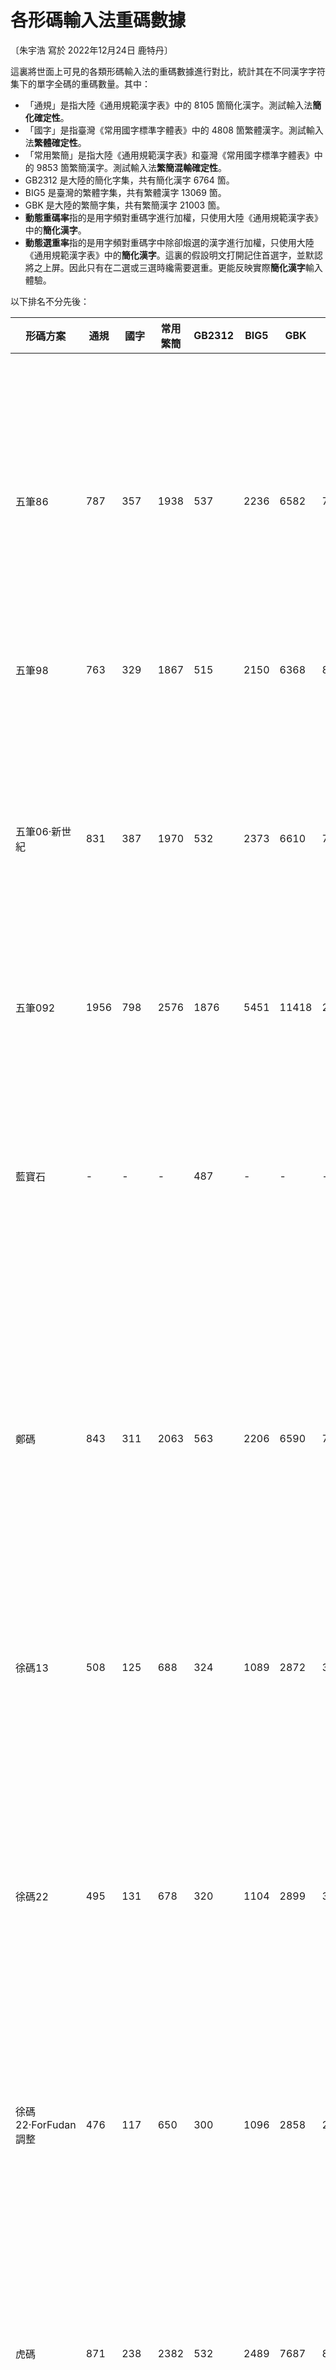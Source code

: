 # 各形碼輸入法重碼數據

〔朱宇浩 寫於 2022年12月24日 鹿特丹〕

這裏將世面上可見的各類形碼輸入法的重碼數據進行對比，統計其在不同漢字字符集下的單字全碼的重碼數量。其中：

- 「通規」是指大陸《通用規範漢字表》中的 8105 箇簡化漢字。測試輸入法**簡化確定性**。
- 「國字」是指臺灣《常用國字標準字體表》中的 4808 箇繁體漢字。測試輸入法**繁體確定性**。
- 「常用繁簡」是指大陸《通用規範漢字表》和臺灣《常用國字標準字體表》中的 9853 箇繁簡漢字。測試輸入法**繁簡混輸確定性**。
- GB2312 是大陸的簡化字集，共有簡化漢字 6764 箇。
- BIG5 是臺灣的繁體字集，共有繁體漢字 13069 箇。
- GBK 是大陸的繁簡字集，共有繁簡漢字 21003 箇。
- **動態重碼率**指的是用字頻對重碼字進行加權，只使用大陸《通用規範漢字表》中的**簡化漢字**。
- **動態選重率**指的是用字頻對重碼字中除卻煅選的漢字進行加權，只使用大陸《通用規範漢字表》中的**簡化漢字**。這裏的假設明文打開記住首選字，並默認將之上屏。因此只有在二選或三選時纔需要選重。更能反映實際**簡化漢字**輸入體驗。

以下排名不分先後：

|形碼方案|通規|國字|常用繁簡|GB2312|BIG5|GBK|動態重碼率|動態選重率|特點|
|---|---|---|---|---|---|---|---|---|---|
||||||||||單編碼系
|五筆86|787|357|1938|537|2236|6582|7.77%|0.34%|四碼定長 單編碼 字根分區|
|五筆98|763|329|1867|515|2150|6368|8.56%|0.37%|四碼定長 單編碼 字根分區|
|五筆06·新世紀|831|387|1970|532|2373|6610|7.90%|0.31%|四碼定長 單編碼 字根分區|
|五筆092|1956|798|2576|1876|5451|11418|28.04%|3.15%|四碼定長 單編碼 字根分區|
|藍寶石|-|-|-|487|-|-|-|-|四碼定長 單編碼 字根隨機|
||||||||||雙編碼系
|鄭碼|843|311|2063|563|2206|6590|7.50%|0.59%|四碼定長 單編碼 大碼分區 小碼形託|
|徐碼13|508|125|688|324|1089|2872|3.52%|0.10%|四碼定長 雙編碼 大碼分區 小碼音託|
|徐碼22|495|131|678|320|1104|2899|3.49%|0.10%|四碼定長 雙編碼 大碼分區 小碼音託|
|徐碼22·ForFudan調整|476|117|650|300|1096|2858|2.98%|0.08%|四碼定長 雙編碼 大碼分區 小碼音託|
|虎碼|871|238|2382|532|2489|7687|8.92%|0.05%|四碼定長 雙編碼 大碼隨機 小碼音託|
||||||||||長於四碼系
|倉頡五代|498|164|714|422|978|2893|12.07%|0.89%|五碼定長|
|山人全息|275|84|1523|194|660|3952|1.80%|0.06%|不定長|
||||||||||三碼系
|三碼鄭碼|3677|1578|5534|2700|8604|16490|24.26%|0.50%|三碼 出簡不出全|
||||||||||音形碼
|小鶴音形|1117|214|1119|730|581|1067|9.09%|0.85%|四碼定長 音形碼|
